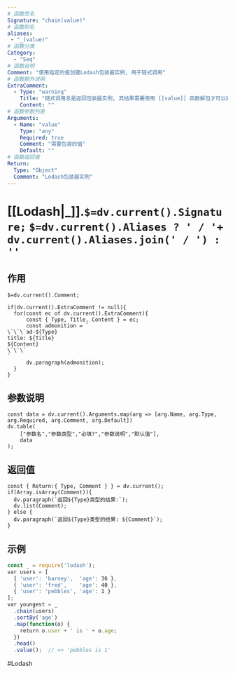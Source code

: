 ```yaml
---
# 函数签名
Signature: "chain(value)"
# 函数别名
aliases: 
 - "_(value)"
# 函数分类
Category:
  - "Seq"
# 函数说明
Comment: "使用指定的值创建Lodash包装器实例, 用于链式调用"
# 函数额外说明
ExtraComment:
  - Type: "warning"
    Title: "链式调用总是返回包装器实例, 其结果需要使用 [[value]] 函数解包才可以获得"
    Content: ""
# 函数参数列表
Arguments:
  - Name: "value"
    Type: "any"
    Required: true
    Comment: "需要包装的值"
    Default: ""
# 函数返回值
Return:
  Type: "Object"
  Comment: "Lodash包装器实例"
---
```

# [[Lodash|_]].`$=dv.current().Signature;` `$=dv.current().Aliases ? ' / '+ dv.current().Aliases.join(' / ') : ''`
## 作用

`$=dv.current().Comment;`

```dataviewjs
if(dv.current().ExtraComment != null){
  for(const ec of dv.current().ExtraComment){
	  const { Type, Title, Content } = ec;
	  const admonition = `
\`\`\`ad-${Type}
title: ${Title}
${Content}
\`\`\`
`
      dv.paragraph(admonition);
  }
}
```

## 参数说明
```dataviewjs
const data = dv.current().Arguments.map(arg => [arg.Name, arg.Type, arg.Required, arg.Comment, arg.Default])
dv.table(
	["参数名","参数类型","必填?","参数说明","默认值"],
	data
);
```

## 返回值
```dataviewjs
const { Return:{ Type, Comment } } = dv.current();
if(Array.isArray(Comment)){
  dv.paragraph(`返回${Type}类型的结果:`);
  dv.list(Comment);
} else {
  dv.paragraph(`返回${Type}类型的结果: ${Comment}`);
}
```

## 示例
```javascript
const _ = require('lodash');
var users = [
  { 'user': 'barney',  'age': 36 },
  { 'user': 'fred',    'age': 40 },
  { 'user': 'pebbles', 'age': 1 }
];
var youngest = _
  .chain(users)
  .sortBy('age')
  .map(function(o) {
    return o.user + ' is ' + o.age;
  })
  .head()
  .value();  // => 'pebbles is 1'
```

#Lodash 